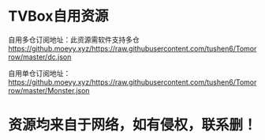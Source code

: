 

# TVBox自用资源

自用多仓订阅地址：此资源需软件支持多仓
https://github.moeyy.xyz/https://raw.githubusercontent.com/tushen6/Tomorrow/master/dc.json

自用单仓订阅地址：
https://github.moeyy.xyz/https://raw.githubusercontent.com/tushen6/Tomorrow/master/Monster.json


# 资源均来自于网络，如有侵权，联系删！

